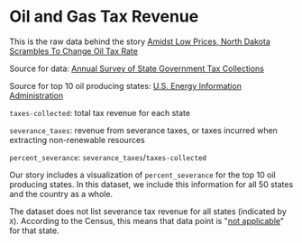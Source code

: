 # Oil and Gas Tax Revenue

This is the raw data behind the story [Amidst Low Prices, North Dakota Scrambles To Change Oil Tax Rate](http://insideenergy.org/2015/04/30/amidst-low-prices-north-dakota-scrambles-to-change-oil-tax-rate/)

Source for data: [Annual Survey of State Government Tax Collections](http://www.census.gov/govs/statetax/)

Source for top 10 oil producing states: [U.S. Energy Information Administration](http://www.eia.gov/state/rankings/?sid=US#/series/46)

`taxes-collected`: total tax revenue for each state

`severance_taxes`: revenue from severance taxes, or taxes incurred when extracting non-renewable resources

`percent_severance`: `severance_taxes`/`taxes-collected`

Our story includes a visualization of `percent_severance` for the top 10 oil producing states. In this dataset, we include this information for all 50 states and the country as a whole. 

The dataset does not list severance tax revenue for all states (indicated by `X`). According to the Census, this means that data point is "[not applicable](http://factfinder.census.gov/faces/affhelp/jsf/pages/metadata.xhtml?lang=en&type=table&id=table.en.STC_2014_STC005#main_content)" for that state.